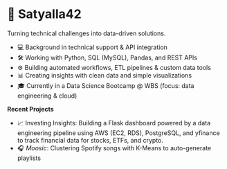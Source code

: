 # 👋 Satyalla42

Turning technical challenges into data-driven solutions.

- 💻 Background in technical support & API integration  
- 🛠️ Working with Python, SQL (MySQL), Pandas, and REST APIs  
- ⚙️ Building automated workflows, ETL pipelines & custom data tools  
- 📊 Creating insights with clean data and simple visualizations  
- 🎓 Currently in a Data Science Bootcamp @ WBS (focus: data engineering & cloud)

**Recent Projects**
-  📈 Investing Insights: Building a Flask dashboard powered by a data engineering pipeline using AWS (EC2, RDS), PostgreSQL, and yfinance to track financial data for stocks, ETFs,    and crypto.
- 🎧 *Moosic*: Clustering Spotify songs with K-Means to auto-generate playlists  
